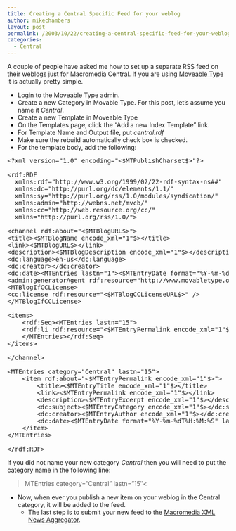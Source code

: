 ```yaml
---
title: Creating a Central Specific Feed for your weblog
author: mikechambers
layout: post
permalink: /2003/10/22/creating-a-central-specific-feed-for-your-weblog/
categories:
  - Central
---
```



A couple of people have asked me how to set up a separate RSS feed on their weblogs just for Macromedia Central. If you are using [Moveable Type][1] it is actually pretty simple.

<!--more-->

*   Login to the Moveable Type admin.
*   Create a new Category in Movable Type. For this post, let&#8217;s assume you name it *Central*.
*   Create a new Template in Moveable Type
*   On the Templates page, click the &#8220;Add a new Index Template&#8221; link.
*   For Template Name and Output file, put *central.rdf*
*   Make sure the rebuild automatically check box is checked.
*   For the template body, add the following:

<pre>&lt;?xml version="1.0" encoding="&lt;$MTPublishCharset$&gt;"?&gt;

&lt;rdf:RDF
  xmlns:rdf="http://www.w3.org/1999/02/22-rdf-syntax-ns##"
  xmlns:dc="http://purl.org/dc/elements/1.1/"
  xmlns:sy="http://purl.org/rss/1.0/modules/syndication/"
  xmlns:admin="http://webns.net/mvcb/"
  xmlns:cc="http://web.resource.org/cc/"
  xmlns="http://purl.org/rss/1.0/"&gt;

&lt;channel rdf:about="&lt;$MTBlogURL$&gt;"&gt;
&lt;title&gt;&lt;$MTBlogName encode_xml="1"$&gt;&lt;/title&gt;
&lt;link&gt;&lt;$MTBlogURL$&gt;&lt;/link&gt;
&lt;description&gt;&lt;$MTBlogDescription encode_xml="1"$&gt;&lt;/description&gt;
&lt;dc:language&gt;en-us&lt;/dc:language&gt;
&lt;dc:creator&gt;&lt;/dc:creator&gt;
&lt;dc:date&gt;&lt;MTEntries lastn="1"&gt;&lt;$MTEntryDate format="%Y-%m-%dT%H:%M:%S" language="en"$&gt;&lt;$MTBlogTimezone$&gt;&lt;/MTEntries&gt;&lt;/dc:date&gt;
&lt;admin:generatorAgent rdf:resource="http://www.movabletype.org/?v=&lt;$MTVersion$&gt;" /&gt;
&lt;MTBlogIfCCLicense&gt;
&lt;cc:license rdf:resource="&lt;$MTBlogCCLicenseURL$&gt;" /&gt;
&lt;/MTBlogIfCCLicense&gt;

&lt;items&gt;
	&lt;rdf:Seq&gt;&lt;MTEntries lastn="15"&gt;
	&lt;rdf:li rdf:resource="&lt;$MTEntryPermalink encode_xml="1"$&gt;" /&gt;
	&lt;/MTEntries&gt;&lt;/rdf:Seq&gt;
&lt;/items&gt;

&lt;/channel&gt;

&lt;MTEntries category="Central" lastn="15"&gt;
	&lt;item rdf:about="&lt;$MTEntryPermalink encode_xml="1"$&gt;"&gt;
		&lt;title&gt;&lt;$MTEntryTitle encode_xml="1"$&gt;&lt;/title&gt;
		&lt;link&gt;&lt;$MTEntryPermalink encode_xml="1"$&gt;&lt;/link&gt;
		&lt;description&gt;&lt;$MTEntryExcerpt encode_xml="1"$&gt;&lt;/description&gt;
		&lt;dc:subject&gt;&lt;$MTEntryCategory encode_xml="1"$&gt;&lt;/dc:subject&gt;
		&lt;dc:creator&gt;&lt;$MTEntryAuthor encode_xml="1"$&gt;&lt;/dc:creator&gt;
		&lt;dc:date&gt;&lt;$MTEntryDate format="%Y-%m-%dT%H:%M:%S" language="en"$&gt;&lt;$MTBlogTimezone$&gt;&lt;/dc:date&gt;
	&lt;/item&gt;
&lt;/MTEntries&gt;

&lt;/rdf:RDF&gt;
</pre>

If you did not name your new category *Central* then you will need to put the category name in the following line:

>MTEntries category=&#8221;Central&#8221; lastn=&#8221;15&#8243;<

*   Now, when ever you publish a new item on your weblog in the Central category, it will be added to the feed.</i> 
    *   The last step is to submit your new feed to the [Macromedia XML News Aggregator][2].

 [1]: http://www.movabletype.org/
 [2]: http://www.markme.com/mxna/about.cfm#a6